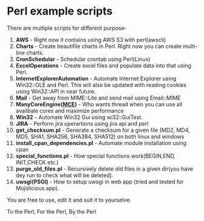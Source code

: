 # Perl example scripts

There are multiple scripts for different purpose-

1. **AWS** - Right now it contains using AWS S3 with perl(awscli)
2. **Charts** - Create beautifile charts in Perl. Right now you can create multi-line charts.
3. **CronSchedular** - Schedular crontab using Perl(Linux)
4. **ExcelOperations** - Create excel files and populate data into that using Perl.
5. **InternetExplorerAutomation** - Automate Internet Explorer using Win32::OLE and Perl. This will also be updated with reading cookies using Win32::API in near future.
6. **Mail** - Get away from MIME::Lite and send mail using Email::MIME
7. **ManyCoreEngine([MCE](https://metacpan.org/pod/distribution/MCE/lib/MCE.pod))** - Who wants thread when you can use all availbale cores and maximize performance
8. **Win32** - Automate Win32 Gui using wi32::GuiTest.
9. **JIRA** - Perform jira operartions using jira api and perl
10. **get_checksum.pl** - Generate a checksum for a given file (MD2, MD4, MD5, SHA1, SHA256, SHA384, SHA512) on both linux and windows
11. **install_cpan_dependencies.pl** - Automate module installation using cpan
12. **special_functions.pl** - How special functions work(BEGIN,END, INIT,CHECK etc.)
13. **purge_old_files.pl** - Recursively delete old files in a given dir(you have dey run to check what will be deleted).
14. **uwsgi(PSGI)** - How to setup uwsgi in web app (tried and tested for Mojolicious app).

You are free to use, edit it and suit it to yourselve.

To the Perl, For the Perl, By the Perl



